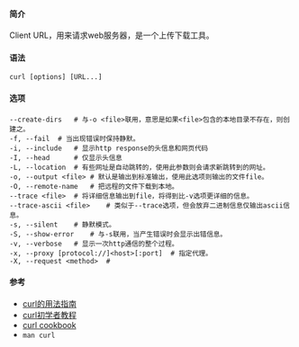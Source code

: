 #### 简介

Client URL，用来请求web服务器，是一个上传下载工具。

#### 语法

`curl [options] [URL...]`

#### 选项

```
--create-dirs	# 与-o <file>联用，意思是如果<file>包含的本地目录不存在，则创建之。
-f, --fail	# 当出现错误时保持静默。
-i, --include	# 显示http response的头信息和网页代码
-I, --head		# 仅显示头信息
-L, --location	# 有些网址是自动跳转的，使用此参数则会请求新跳转到的网址。
-o, --output <file>	# 默认是输出到标准输出，使用此选项则输出的文件file。
-O, --remote-name	# 把远程的文件下载到本地。
--trace <file>	# 将详细信息输出到file，将得到比-v选项更详细的信息。
--trace-ascii <file>	# 类似于--trace选项，但会放弃二进制信息仅输出ascii信息。
-s, --silent	# 静默模式。
-S, --show-error	# 与-s联用，当产生错误时会显示出错信息。
-v, --verbose	# 显示一次http通信的整个过程。
-x, --proxy [protocol://]<host>[:port]	# 指定代理。
-X, --request <method>	# 
```



#### 参考

- [curl的用法指南](http://www.ruanyifeng.com/blog/2019/09/curl-reference.html)
- [curl初学者教程](http://www.ruanyifeng.com/blog/2011/09/curl.html)
- [curl cookbook](https://catonmat.net/cookbooks/curl)
- `man curl`